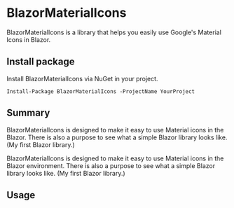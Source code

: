 # BlazorMaterialIcons

BlazorMaterialIcons is a library that helps you easily use Google's Material Icons in Blazor.


## Install package

Install BlazorMaterialIcons via NuGet in your project.

```
Install-Package BlazorMaterialIcons -ProjectName YourProject
```


## Summary

BlazorMaterialIcons is designed to make it easy to use Material icons in the Blazor. There is also a purpose to see what a simple Blazor library looks like. (My first Blazor library.)

BlazorMaterialIcons is designed to make it easy to use Material icons in the Blazor environment. There is also a purpose to see what a simple Blazor library looks like. (My first Blazor library.)


## Usage
